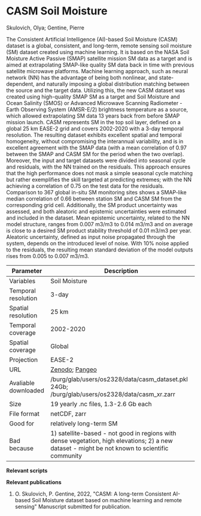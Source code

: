 # CASM Soil Moisture

Skulovich, Olya;   Gentine, Pierre

The Consistent Artificial Intelligence (AI)-based Soil Moisture (CASM) dataset is a global, consistent, and long-term, remote sensing soil moisture (SM) dataset created using machine learning. It is based on the NASA Soil Moisture Active Passive (SMAP) satellite mission SM data as a target and is aimed at extrapolating SMAP-like quality SM data back in time with previous satellite microwave platforms. Machine learning approach, such as neural network (NN) has the advantage of being both nonlinear, and state-dependent, and naturally imposing a global distribution matching between the source and the target data. Utilizing this, the new CASM dataset was created using high-quality SMAP SM as a target and Soil Moisture and Ocean Salinity (SMOS) or Advanced Microwave Scanning Radiometer - Earth Observing System (AMSR-E/2) brightness temperature as a source, which allowed extrapolating SM data 13 years back from before SMAP mission launch. CASM represents SM in the top soil layer, defined on a global 25 km EASE-2 grid and covers 2002-2020 with a 3-day temporal resolution. The resulting dataset exhibits excellent spatial and temporal homogeneity, without compromising the interannual variability, and is in excellent agreement with the SMAP data (with a mean correlation of 0.97 between the SMAP and CASM SM for the period when the two overlap). Moreover, the input and target datasets were divided into seasonal cycle and residuals, with the NN trained on the residuals. This approach ensures that the high performance does not mask a simple seasonal cycle matching but rather exemplifies the skill targeted at predicting extremes; with the NN achieving a correlation of 0.75 on the test data for the residuals. Comparison to 367 global in-situ SM monitoring sites shows a SMAP-like median correlation of 0.66 between station SM and CASM SM from the corresponding grid cell. Additionally, the SM product uncertainty was assessed, and both aleatoric and epistemic uncertainties were estimated and included in the dataset. Mean epistemic uncertainty, related to the NN model structure, ranges from 0.007 m3/m3 to 0.014 m3/m3 and on average is close to a desired SM product stability threshold of 0.01 m3/m3 per year. Aleatoric uncertainty, defined as input noise propagated through the system, depends on the introduced level of noise. With 10% noise applied to the residuals, the resulting mean standard deviation of the model outputs rises from 0.005 to 0.007 m3/m3.   



| Parameter     | Description |
| ---      | ---       |
| Variables            |    Soil Moisture      |
| Temporal resolution  |    3-day      |
| Spatial resolution   |   25 km                  |
| Temporal coverage    |    2002-2020                 |
| Spatial coverage     |     Global                |
| Projection           |     EASE-2                |
| URL                  |    [Zenodo](https://zenodo.org/record/7072512#.Y01cQi-B2-u); [Pangeo](https://pangeo-forge.org/dashboard/feedstock/85)                 |
| Avaliable downloaded |   /burg/glab/users/os2328/data/casm_dataset.pkl 24Gb; /burg/glab/users/os2328/data/casm_xr.zarr                  |
| Size                 |   19 yearly .nc files, 1.3-2.6 Gb each                  |
| File format          |     netCDF, zarr                |
| Good for             |   relatively long-term SM                  |
| Bad because          |   1) satellite-based - not good in regions with dense vegetation, high elevations; 2) a new dataset - might be not known to scientific community                    |



**Relevant scripts**




**Relevant publications**

1. O. Skulovich, P. Gentine, 2022, "CASM: A long-term Consistent AI-based Soil Moisture dataset based on machine learning and remote sensing" Manuscript submitted for publication. 
